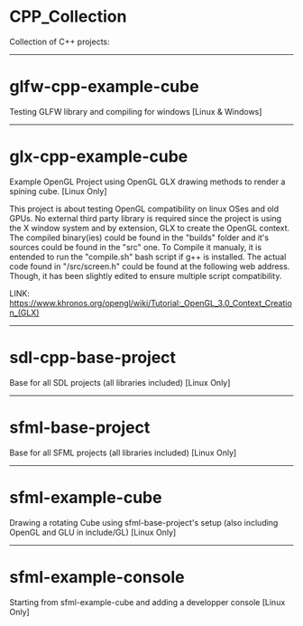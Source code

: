 # CPP_Collection

Collection of C++ projects:

-----------------------------------------------------------------------------------------------------

# glfw-cpp-example-cube

Testing GLFW library and compiling for windows  [Linux & Windows]

-----------------------------------------------------------------------------------------------------

# glx-cpp-example-cube

Example OpenGL Project using OpenGL GLX drawing methods to render a spining cube. [Linux Only]

This project is about testing OpenGL compatibility on linux OSes and old GPUs. 
No external third party library is required since the project is using the X window system and by extension, GLX to create the OpenGL context.
The compiled binary(ies) could be found in the "builds" folder and it's sources could be found in the "src" one.
To Compile it manualy, it is entended to run the "compile.sh" bash script if g++ is installed.
The actual code found in "/src/screen.h" could be found at the following web address. Though, it has been slightly edited to ensure multiple script compatibility.

LINK: https://www.khronos.org/opengl/wiki/Tutorial:_OpenGL_3.0_Context_Creation_(GLX)

-----------------------------------------------------------------------------------------------------

# sdl-cpp-base-project

Base for all SDL projects (all libraries included) [Linux Only]

-----------------------------------------------------------------------------------------------------

# sfml-base-project

Base for all SFML projects (all libraries included) [Linux Only]

-----------------------------------------------------------------------------------------------------

# sfml-example-cube

Drawing a rotating Cube using sfml-base-project's setup (also including OpenGL and GLU in include/GL) [Linux Only]

-----------------------------------------------------------------------------------------------------

# sfml-example-console

Starting from sfml-example-cube and adding a developper console [Linux Only]
